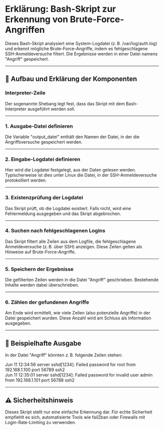 # Erklärung: Bash-Skript zur Erkennung von Brute-Force-Angriffen

Dieses Bash-Skript analysiert eine System-Logdatei (z. B. /var/log/auth.log) und erkennt mögliche Brute-Force-Angriffe, indem es fehlgeschlagene SSH-Anmeldeversuche filtert. Die Ergebnisse werden in einer Datei namens "Angriff" gespeichert.

---

## 🧠 Aufbau und Erklärung der Komponenten

### Interpreter-Zeile

Der sogenannte Shebang legt fest, dass das Skript mit dem Bash-Interpreter ausgeführt werden soll.

---

### 1. Ausgabe-Datei definieren

Die Variable "output_datei" enthält den Namen der Datei, in der die Angriffsversuche gespeichert werden.

---

### 2. Eingabe-Logdatei definieren

Hier wird die Logdatei festgelegt, aus der Daten gelesen werden. Typischerweise ist dies unter Linux die Datei, in der SSH-Anmeldeversuche protokolliert werden.

---

### 3. Existenzprüfung der Logdatei

Das Skript prüft, ob die Logdatei existiert. Falls nicht, wird eine Fehlermeldung ausgegeben und das Skript abgebrochen.

---

### 4. Suchen nach fehlgeschlagenen Logins

Das Skript filtert alle Zeilen aus dem Logfile, die fehlgeschlagene Anmeldeversuche (z. B. über SSH) anzeigen. Diese Zeilen gelten als Hinweise auf Brute-Force-Angriffe.

---

### 5. Speichern der Ergebnisse

Die gefilterten Zeilen werden in die Datei "Angriff" geschrieben. Bestehende Inhalte werden dabei überschrieben.

---

### 6. Zählen der gefundenen Angriffe

Am Ende wird ermittelt, wie viele Zeilen (also potenzielle Angriffe) in der Datei gespeichert wurden. Diese Anzahl wird am Schluss als Information ausgegeben.

---

## 📝 Beispielhafte Ausgabe

In der Datei "Angriff" könnten z. B. folgende Zeilen stehen:

Jun 11 12:34:56 server sshd[1234]: Failed password for root from 192.168.1.100 port 56789 ssh2  
Jun 11 12:35:01 server sshd[1234]: Failed password for invalid user admin from 192.168.1.101 port 56788 ssh2

---

## ⚠️ Sicherheitshinweis

Dieses Skript stellt nur eine einfache Erkennung dar. Für echte Sicherheit empfiehlt es sich, automatisierte Tools wie fail2ban oder Firewalls mit Login-Rate-Limiting zu verwenden.

